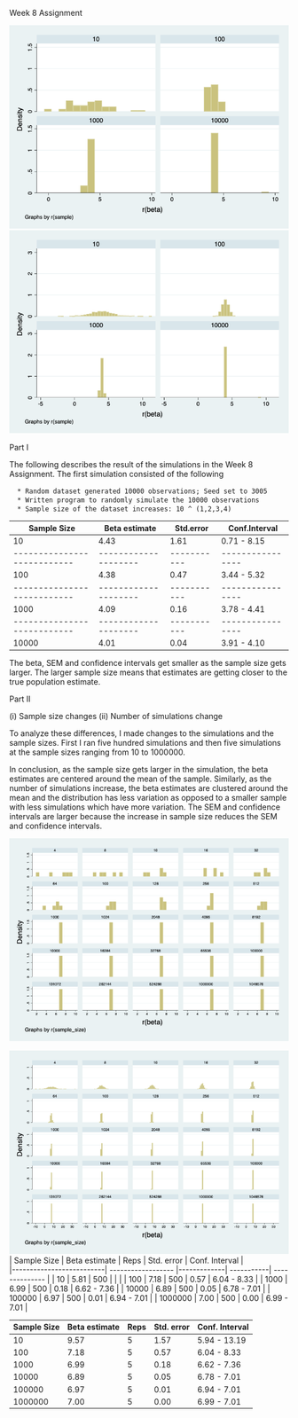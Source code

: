 Week 8 Assignment

![Figure_1](outputs/part1_50.png)
![Figure_2](outputs/part1_500.png)

Part I

The following describes the result of the simulations in the Week 8 Assignment.
The first simulation consisted of the following  

      * Random dataset generated 10000 observations; Seed set to 3005
      * Written program to randomly simulate the 10000 observations
      * Sample size of the dataset increases: 10 ^ (1,2,3,4)

|       Sample Size        |    Beta estimate   | Std.error |  Conf.Interval |
-------------------------- | -------------------|-----------|----------------
|          10              |        4.43        |    1.61   |  0.71 - 8.15   |
---------------------------|--------------------|-----------|----------------
|          100             |         4.38       |    0.47   |   3.44 - 5.32  |
---------------------------|--------------------|-----------|----------------
|         1000             |         4.09       |   0.16    |   3.78 - 4.41  |
---------------------------|--------------------|-----------|----------------
|        10000             |         4.01       |    0.04   |   3.91 - 4.10  |

The beta, SEM and confidence intervals get smaller as the sample size gets larger. The larger sample size means that estimates   are getting closer to the true population estimate.

Part II

(i) Sample size changes
(ii) Number of simulations change

To analyze these differences, I made changes to the simulations and the sample sizes. First I ran five hundred simulations and then five simulations at the sample sizes ranging from 10 to 1000000.

In conclusion, as the sample size gets larger in the simulation, the beta estimates are centered around the mean of the sample. Similarly, as the number of simulations increase, the beta estimates are clustered around the mean and the distribution has less variation as opposed to a smaller sample with less simulations which have more variation. The SEM and confidence intervals are larger because the increase in sample size reduces the SEM and confidence intervals.


![Figure_3](outputs/part_two_five.png)

![Figure 4](outputs/power_twenty_500.png)
|       Sample Size        |  Beta estimate     |    Reps     | Std. error | Conf. Interval |   
|--------------------------| ------------------ |-------------| -----------| -------------- |
|          10              |       5.81         |     500     |            |                |
|          100             |       7.18         |     500     |   0.57     |  6.04 - 8.33   |
|          1000            |       6.99         |     500     |   0.18     |  6.62 - 7.36   |
|          10000           |       6.89         |     500     |   0.05     |  6.78 - 7.01   |
|          100000          |       6.97         |     500     |   0.01     |  6.94 - 7.01   |
|          1000000         |       7.00         |     500     |   0.00     |  6.99 - 7.01   |

|       Sample Size        |    Beta estimate   |   Reps    | Std. error | Conf. Interval |
| -------------------------| -------------------| ----------| ---------- |----------------|
|          10              |       9.57         |     5     |   1.57     | 5.94 - 13.19   |
|          100             |       7.18         |     5     |   0.57     |  6.04 - 8.33   |
|          1000            |       6.99         |     5     |   0.18     |  6.62 - 7.36   |
|          10000           |       6.89         |     5     |   0.05     |  6.78 - 7.01   |
|          100000          |       6.97         |     5     |    0.01    |  6.94 - 7.01   |
|          1000000         |       7.00         |     5     |   0.00     |  6.99 - 7.01   |
